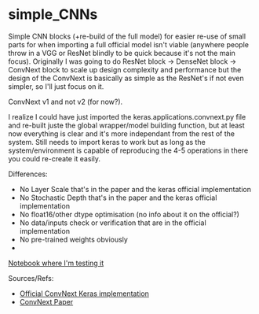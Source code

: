 # simple_CNNs

Simple CNN blocks (+re-build of the full model) for easier re-use of small parts for when importing a full official model isn't viable (anywhere people throw in a VGG or ResNet blindly to be quick because it's not the main focus). Originally I was going to do ResNet block -> DenseNet block -> ConvNext block to scale up design complexity and performance but the design of the ConvNext is basically as simple as the ResNet's if not even simpler, so I'll just focus on it.

ConvNext v1 and not v2 (for now?). 

I realize I could have just imported the keras.applications.convnext.py file and re-built juste the global wrapper/model building function, but at least now everything is clear and it's more independant from the rest of the system. Still needs to import keras to work but as long as the system/environment is capable of reproducing the 4-5 operations in there you could re-create it easily.

Differences: 
- No Layer Scale that's in the paper and the keras official implementation
- No Stochastic Depth that's in the paper and the keras official implementation
- No float16/other dtype optimisation (no info about it on the official?)
- No data/inputs check or verification that are in the official implementation
- No pre-trained weights obviously
- 

[Notebook where I'm testing it](https://colab.research.google.com/drive/1mFFt1J2YfxRiJlon7fYS5cku7xRpFYCl?usp=sharing)

Sources/Refs: 
- [Official ConvNext Keras implementation](https://github.com/keras-team/keras/blob/v3.0.2/keras/applications/convnext.py)
- [ConvNext Paper](https://arxiv.org/abs/2201.03545)
